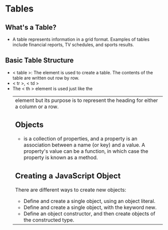 # Tables #
## What's a Table? ##

- A table represents information in a grid format. Examples of tables include financial reports, TV schedules, and sports results.

## Basic Table Structure ##
- < table >: The <table> element is used to create a table. The contents of the table are written out row by row.
- < tr >, < td >
- The < th > element is used just like the <td> element but its purpose is to represent the heading for either a column or a row.
  
## Objects ## 
- is a collection of properties, and a property is an association between a name (or key) and a value. A property's value can be a function, in which case the property is known as a method. 

## Creating a JavaScript Object ##

There are different ways to create new objects:

* Define and create a single object, using an object literal.
* Define and create a single object, with the keyword new.
* Define an object constructor, and then create objects of the constructed type.
